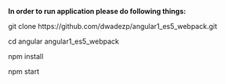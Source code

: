 <b>In order to run application please do following things:</b>
<p>git clone https://github.com/dwadezp/angular1_es5_webpack.git</p>
<p>cd angular angular1_es5_webpack</p>
<p>npm install</p>
<p>npm start</p>
